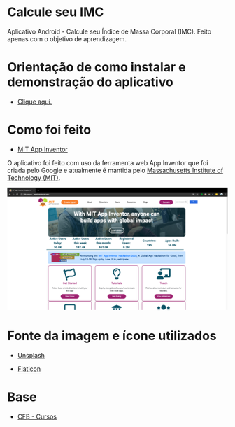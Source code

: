 # Calcule seu IMC

Aplicativo Android - Calcule seu Índice de Massa Corporal (IMC). Feito apenas com o objetivo de aprendizagem.

# Orientação de como instalar e demonstração do aplicativo

* <a href = "https://www.youtube.com/watch?v=Imf061idxr4&list=PLdPS43uY0yvUuftyR9wIAj5aYxVUp8ZTw"> Clique aqui. </a>

# Como foi feito

* <a href = "http://appinventor.mit.edu/"> MIT App Inventor </a>

O aplicativo foi feito com uso da ferramenta web App Inventor que foi criada pelo Google e atualmente é mantida pelo <a href = "http://web.mit.edu/"> Massachusetts Institute of Technology (MIT)</a>.

 ![alt text](https://github.com/LissandraRodrigues/app-inventor/blob/master/app_inventor.png?raw=true)

# Fonte da imagem e ícone utilizados

* <a href = "https://unsplash.com/"> Unsplash </a>

* <a href = "https://www.flaticon.com/"> Flaticon </a>

# Base 

* <a href = "http://cfbcursos.com.br/" > CFB - Cursos </a>

